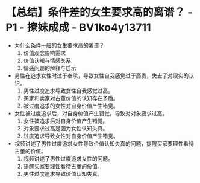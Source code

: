# 【总结】条件差的女生要求高的离谱？ - P1 - 撩妹成成 - BV1ko4y13711

-   为什么条件一般的女生要求高的离谱？
    1.  价值观念影响需求
    2.  价值认知与情感关系
    3.  情感问题的解释与启示
-   男性在追求女性时过于奉承，导致女性自我感觉过于高贵，失去了对现实的认识。
    1.  男性过度追求导致女性自我感觉过高。
    2.  买家和卖家对古董价值的认知存在矛盾。
    3.  被过度追求的女性对自身价值产生错觉。
-   女性被过度追求后，对自身价值产生错觉，导致对对象要求过高。
    1.  女性被追求后对自身价值产生错觉。
    2.  对象要求过高是因为女性认知失真。
    3.  过度追求导致女性对自身价值产生错觉。
-   视频讲述了男性过度追求女性导致价值认知失真的问题，提醒买家要理性看待古董的价值。
    1.  视频讲述了男性过度追求女性的问题。
    2.  提醒买家要理性看待古董的价值。
    3.  男性过度追求导致价值认知失真。